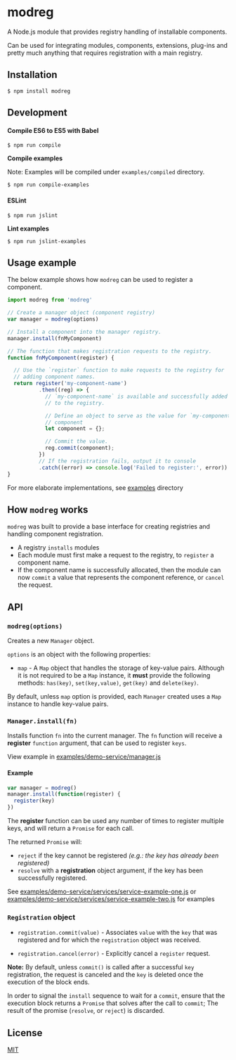 # modreg
A Node.js module that provides registry handling of installable components.

Can be used for integrating modules, components, extensions, plug-ins and
  pretty much anything that requires registration with a main registry.

## Installation

```
$ npm install modreg
```

## Development

#### Compile ES6 to ES5 with Babel

```
$ npm run compile
```

**Compile examples**

Note: Examples will be compiled under `examples/compiled` directory.

```
$ npm run compile-examples
```

#### ESLint

```
$ npm run jslint
```

**Lint examples**

```
$ npm run jslint-examples
```

## Usage example

The below example shows how `modreg` can be used to register a component.

```javascript
import modreg from 'modreg'

// Create a manager object (component registry)
var manager = modreg(options)

// Install a component into the manager registry.
manager.install(fnMyComponent)

// The function that makes registration requests to the registry.
function fnMyComponent(register) {

  // Use the `register` function to make requests to the registry for
  // adding component names.
  return register('my-component-name')
          .then((reg) => {
            // `my-component-name` is available and successfully added
            // to the registry.

            // Define an object to serve as the value for `my-component-name`
            // component
            let component = {};

            // Commit the value.
            reg.commit(component);
          })
          // If the registration fails, output it to console
          .catch((error) => console.log('Failed to register:', error))
}
```

For more elaborate implementations, see [examples](examples) directory

## How `modreg` works

`modreg` was built to provide a base interface for creating registries and
  handling component registration.

* A registry `installs` modules
* Each module must first make a request to the registry, to `register` a
  component name.
* If the component name is successfully allocated, then the module can now
  `commit` a value that represents the component reference, or `cancel`
  the request.

## API

### `modreg(options)`

Creates a new `Manager` object.

`options` is an object with the following properties:

* `map` - A `Map` object that handles the storage of key-value pairs. Although
  it is not required to be a `Map` instance, it **must** provide the following
  methods: `has(key)`, `set(key,value)`, `get(key)` and `delete(key)`.

By default, unless `map` option is provided, each `Manager` created uses a `Map`
  instance to handle key-value pairs.

### `Manager.install(fn)`

Installs function `fn` into the current manager.
The `fn` function will receive a **register** `function` argument,
  that can be used to register `keys`.

View example in [examples/demo-service/manager.js](examples/demo-service/manager.js#L10)

#### Example
```javascript
var manager = modreg()
manager.install(function(register) {
  register(key)
})
```
The **register** function can be used any number of times to register multiple
  keys, and will return a `Promise` for each call.

The returned `Promise` will:
* `reject` if the key cannot be registered *(e.g.: the
  key has already been registered)*
* `resolve` with a **registration**
  object argument, if the key has been successfully registered.

See [examples/demo-service/services/service-example-one.js](examples/demo-service/services/service-example-one.js) or
[examples/demo-service/services/service-example-two.js](examples/demo-service/services/service-example-two.js)
for examples

### `Registration` object

* `registration.commit(value)` - Associates `value` with the `key` that was
  registered and for which the `registration` object was received.

* `registration.cancel(error)` - Explicitly cancel a `register` request.

**Note:**
By default, unless `commit()` is called after a successful `key` registration,
  the request is canceled and the `key` is deleted once the execution of the
  block ends.

In order to signal the `install` sequence to wait for a `commit`, ensure that
  the execution block returns a `Promise` that solves after the call to
  `commit`; The result of the promise (`resolve`, or `reject`) is discarded.

## License
[MIT](LICENSE)
